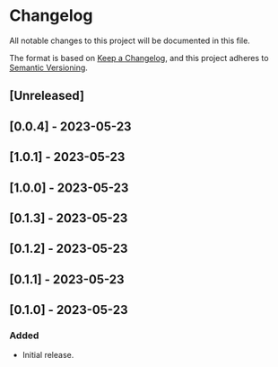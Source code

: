 # Changelog

All notable changes to this project will be documented in this file.

The format is based on [Keep a Changelog](https://keepachangelog.com/en/1.0.0/),
and this project adheres to [Semantic Versioning](https://semver.org/spec/v2.0.0.html).

## [Unreleased]

## [0.0.4] - 2023-05-23

## [1.0.1] - 2023-05-23

## [1.0.0] - 2023-05-23

## [0.1.3] - 2023-05-23

## [0.1.2] - 2023-05-23

## [0.1.1] - 2023-05-23

## [0.1.0] - 2023-05-23

### Added
- Initial release.
